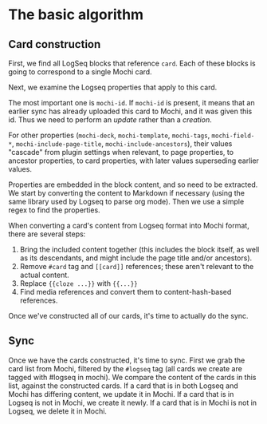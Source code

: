 # The basic algorithm

## Card construction

First, we find all LogSeq blocks that reference `card`. Each of these blocks is
going to correspond to a single Mochi card.

Next, we examine the Logseq properties that apply to this card.

The most important one is `mochi-id`. If `mochi-id` is present, it means that an
earlier sync has already uploaded this card to Mochi, and it was given this id.
Thus we need to perform an *update* rather than a *creation*.

For other properties (`mochi-deck`, `mochi-template`, `mochi-tags`,
`mochi-field-*`, `mochi-include-page-title`, `mochi-include-ancestors`), their
values "cascade" from plugin settings when relevant, to page properties, to
ancestor properties, to card properties, with later values superseding earlier
values.

Properties are embedded in the block content, and so need to be extracted. We
start by converting the content to Markdown if necessary (using the same library
used by Logseq to parse org mode). Then we use a simple regex to find the
properties.

When converting a card's content from Logseq format into Mochi format, there are
several steps:

1. Bring the included content together (this includes the block itself, as well
as its descendants, and might include the page title and/or ancestors).
2. Remove `#card` tag and `[[card]]` references; these aren't relevant to the
actual content.
3. Replace `{{cloze ...}}` with `{{...}}`
4. Find media references and convert them to content-hash-based references.

Once we've constructed all of our cards, it's time to actually do the sync.

## Sync

Once we have the cards constructed, it's time to sync. First we grab the card
list from Mochi, filtered by the `#logseq` tag (all cards we create are tagged
with #logseq in mochi). We compare the content of the cards in this list,
against the constructed cards. If a card that is in both Logseq and Mochi has
differing content, we update it in Mochi. If a card that is in Logseq is not in
Mochi, we create it newly. If a card that is in Mochi is not in Logseq, we
delete it in Mochi.

